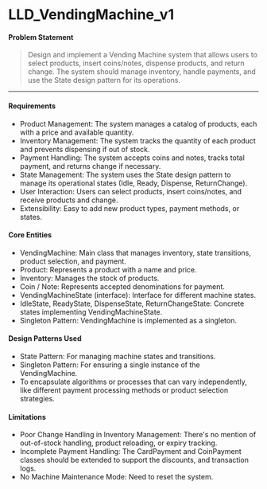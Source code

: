 # LLD_VendingMachine_v1


#### Problem Statement
>Design and implement a Vending Machine system that allows users to select products, insert coins/notes, dispense products, and return change. The system should manage inventory, handle payments, and use the State design pattern for its operations.
*** 
#### Requirements
- Product Management: The system manages a catalog of products, each with a price and available quantity.
- Inventory Management: The system tracks the quantity of each product and prevents dispensing if out of stock.
- Payment Handling: The system accepts coins and notes, tracks total payment, and returns change if necessary.
- State Management: The system uses the State design pattern to manage its operational states (Idle, Ready, Dispense, ReturnChange).
- User Interaction: Users can select products, insert coins/notes, and receive products and change.
- Extensibility: Easy to add new product types, payment methods, or states.

#### Core Entities
- VendingMachine: Main class that manages inventory, state transitions, product selection, and payment.
- Product: Represents a product with a name and price.
- Inventory: Manages the stock of products.
- Coin / Note: Represents accepted denominations for payment.
- VendingMachineState (interface): Interface for different machine states.
- IdleState, ReadyState, DispenseState, ReturnChangeState: Concrete states implementing VendingMachineState.
- Singleton Pattern: VendingMachine is implemented as a singleton.

#### Design Patterns Used
- State Pattern: For managing machine states and transitions.
- Singleton Pattern: For ensuring a single instance of the VendingMachine.
- To encapsulate algorithms or processes that can vary independently, like different payment processing methods or product selection strategies.

#### Limitations
- Poor Change Handling in Inventory Management: There's no mention of out-of-stock handling, product reloading, or expiry tracking.
- Incomplete Payment Handling: The CardPayment and CoinPayment classes should be extended to support the discounts, and transaction logs.
- No Machine Maintenance Mode: Need to reset the system.

